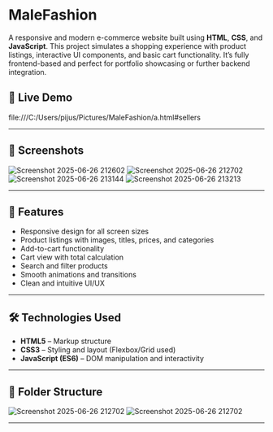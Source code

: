 # MaleFashion

A responsive and modern e-commerce website built using **HTML**, **CSS**, and **JavaScript**. This project simulates a shopping experience with product listings, interactive UI components, and basic cart functionality. It’s fully frontend-based and perfect for portfolio showcasing or further backend integration.

## 🔗 Live Demo

file:///C:/Users/pijus/Pictures/MaleFashion/a.html#sellers

---

## 📸 Screenshots

![Screenshot 2025-06-26 212602](https://github.com/user-attachments/assets/7d38f0d6-3993-4d59-9b27-7f345140af63)
![Screenshot 2025-06-26 212702](https://github.com/user-attachments/assets/3a276b8e-166b-44ab-ab09-47a6201146f1)
![Screenshot 2025-06-26 213144](https://github.com/user-attachments/assets/5816166d-3a17-4e96-8442-9fbaa8ef5e92)
![Screenshot 2025-06-26 213213](https://github.com/user-attachments/assets/089d7946-2ff6-4511-8cf2-9f03b22bff6d)


---

## 🚀 Features

- Responsive design for all screen sizes
- Product listings with images, titles, prices, and categories
- Add-to-cart functionality
- Cart view with total calculation
- Search and filter products
- Smooth animations and transitions
- Clean and intuitive UI/UX

---

## 🛠️ Technologies Used

- **HTML5** – Markup structure
- **CSS3** – Styling and layout (Flexbox/Grid used)
- **JavaScript (ES6)** – DOM manipulation and interactivity

---

## 📁 Folder Structure


![Screenshot 2025-06-26 212702](https://github.com/user-attachments/assets/2c88a1ba-717d-41fc-842e-f0b23148de0b)
![Screenshot 2025-06-26 212702](https://github.com/user-attachments/assets/2c88a1ba-717d-41fc-842e-f0b23148de0b)


---






